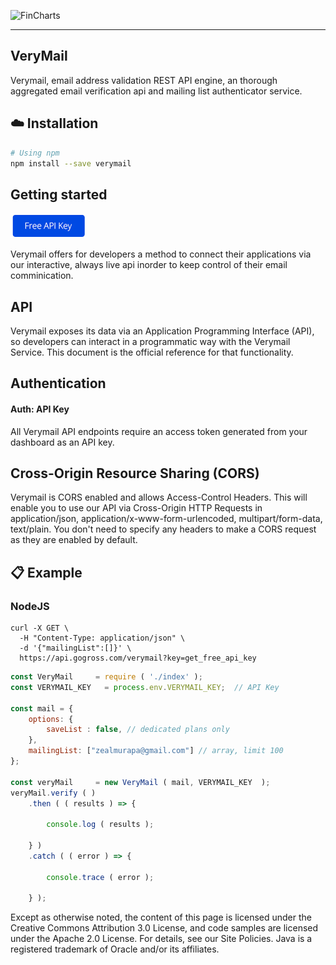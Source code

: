 ![FinCharts](https://raw.githubusercontent.com/GoGross/verymail/master/verymail.png)

---
## VeryMail

Verymail, email address validation REST API engine, an thorough aggregated email verification api and mailing list authenticator service.

## :cloud: Installation

```sh
# Using npm
npm install --save verymail

```

## Getting started

[![FinCharts](https://raw.githubusercontent.com/GoGross/fincharts/master/free-key.jpg)](https://verymail.gogross.com)

Verymail offers for developers a method to connect their applications via our interactive, always live api inorder to keep control of their email comminication.

## API

Verymail exposes its data via an Application Programming Interface (API), so developers can interact in a programmatic way with the Verymail Service. This document is the official reference for that functionality.

## Authentication

#### Auth: API Key
All Verymail API endpoints require an access token generated from your dashboard as an API key.

## Cross-Origin Resource Sharing (CORS) 

Verymail is CORS enabled and allows Access-Control Headers. This will enable you to use our API via Cross-Origin HTTP Requests in application/json, application/x-www-form-urlencoded, multipart/form-data, text/plain. You don't need to specify any headers to make a CORS request as they are enabled by default.

## :clipboard: Example

### NodeJS
```
curl -X GET \
  -H "Content-Type: application/json" \
  -d '{"mailingList":[]}' \
  https://api.gogross.com/verymail?key=get_free_api_key
```
 

```js
const VeryMail     = require ( './index' );
const VERYMAIL_KEY   = process.env.VERYMAIL_KEY;  // API Key

const mail = {
	options: {
		saveList : false, // dedicated plans only
	},
	mailingList: ["zealmurapa@gmail.com"] // array, limit 100
};

const veryMail     = new VeryMail ( mail, VERYMAIL_KEY  );
veryMail.verify ( )
	.then ( ( results ) => {
		
		console.log ( results );
		
	} )
	.catch ( ( error ) => {
		
		console.trace ( error );
		
	} );

```

Except as otherwise noted, the content of this page is licensed under the Creative Commons Attribution 3.0 License, and code samples are licensed under the Apache 2.0 License. For details, see our Site Policies. Java is a registered trademark of Oracle and/or its affiliates.






